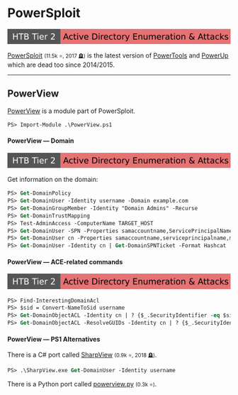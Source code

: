 # PowerSploit

[![active_directory_enumeration_attacks](../../../../_badges/htb/active_directory_enumeration_attacks.svg)](https://academy.hackthebox.com/course/preview/active-directory-enumeration--attacks)

<div class="row row-cols-lg-2"><div>

[PowerSploit](https://github.com/PowerShellMafia/PowerSploit/) <small>(11.5k ⭐, 2017 🪦)</small> is the latest version of [PowerTools](https://github.com/PowerShellEmpire/PowerTools/tree/master/PowerUp) and [PowerUp](https://github.com/HarmJ0y/PowerUp) which are dead too since 2014/2015.
</div><div>
</div></div>

<hr class="sep-both">

## PowerView

<div class="row row-cols-lg-2"><div>

[PowerView](https://github.com/PowerShellMafia/PowerSploit/blob/master/Recon/PowerView.ps1) is a module part of PowerSploit.

```ps
PS> Import-Module .\PowerView.ps1
```

#### PowerView — Domain

[![active_directory_enumeration_attacks](../../../../_badges/htb/active_directory_enumeration_attacks.svg)](https://academy.hackthebox.com/course/preview/active-directory-enumeration--attacks)

Get information on the domain:

```ps
PS> Get-DomainPolicy
PS> Get-DomainUser -Identity username -Domain example.com
PS> Get-DomainGroupMember -Identity "Domain Admins" -Recurse
PS> Get-DomainTrustMapping
PS> Test-AdminAccess -ComputerName TARGET_HOST
PS> Get-DomainUser -SPN -Properties samaccountname,ServicePrincipalName
PS> Get-DomainUser cn -Properties samaccountname,serviceprincipalname,msds-supportedencryptiontypes # encryption scheme
PS> Get-DomainUser -Identity cn | Get-DomainSPNTicket -Format Hashcat | Export-Csv .\xxx.csv -NoTypeInformation
```
</div><div>

#### PowerView — ACE-related commands

[![active_directory_enumeration_attacks](../../../../_badges/htb/active_directory_enumeration_attacks.svg)](https://academy.hackthebox.com/course/preview/active-directory-enumeration--attacks)

```ps
PS> Find-InterestingDomainAcl
PS> $sid = Convert-NameToSid username
PS> Get-DomainObjectACL -Identity cn | ? {$_.SecurityIdentifier -eq $sid}
PS> Get-DomainObjectACL -ResolveGUIDs -Identity cn | ? {$_.SecurityIdentifier -eq $sid}
```

#### PowerView — PS1 Alternatives

There is a C# port called [SharpView](https://github.com/tevora-threat/SharpView) <small>(0.9k ⭐, 2018 🪦)</small>.

```ps
PS> .\SharpView.exe Get-DomainUser -Identity username
```

There is a Python port called [powerview.py](https://github.com/aniqfakhrul/powerview.py) <small>(0.3k ⭐)</small>.
</div></div>